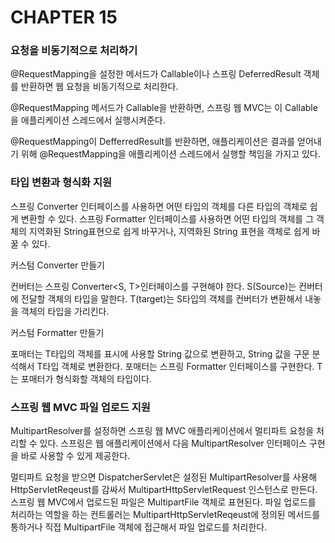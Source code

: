 # CHAPTER 15

### 요청을 비동기적으로 처리하기

@RequestMapping을 설정한 메서드가 Callable이나 스프링 DeferredResult 객체를 반환하면 웹 요청을 비동기적으로 처리한다.

@RequestMapping 메서드가 Callable을 반환하면, 스프링 웹 MVC는 이 Callable을 애플리케이션 스레드에서 실행시켜준다.

@RequestMapping이 DefferredResult를 반환하면, 애플리케이션은 결과를 얻어내기 위해 @RequestMapping을 애플리케이션 스레드에서 실행할 책임을 가지고 있다.

### 타입 변환과 형식화 지원

스프링 Converter 인터페이스를 사용하면 어떤 타입의 객체를 다른 타입의 객체로 쉽게 변환할 수 있다. 스프링 Formatter 인터페이스를 사용하면 어떤 타입의 객체를 그 객체의 지역화된 String표현으로 쉽게 바꾸거나, 지역화된 String 표현을 객체로 쉽게 바꿀 수 있다.

커스텀 Converter 만들기

컨버터는 스프링 Converter<S, T>인터페이스를 구현해야 한다. S(Source)는 컨버터에 전달할 객체의 타입을 말한다. T(target)는 S타입의 객체를 컨버터가 변환해서 내놓을 객체의 타입을 가리킨다.

커스텀 Formatter 만들기

포매터는 T타입의 객체를 표시에 사용할 String 값으로 변환하고, String 값을 구문 분석해서 T타입 객체로 변환한다. 포매터는 스프링 Formatter<T> 인터페이스를 구현한다. T는 포매터가 형식화할 객체의 타입이다.

### 스프링 웹 MVC 파일 업로드 지원

MultipartResolver를 설정하면 스프링 웹 MVC 애플리케이션에서 멀티파트 요청을 처리할 수 있다. 스프링은 웹 애플리케이션에서 다음 MultipartResolver 인터페이스 구현을 바로 사용할 수 있게 제공한다.

멀티파트 요청을 받으면 DispatcherServlet은 설정된 MultipartResolver를 사용해 HttpServletReqeust를 감싸서 MultipartHttpServletRequest 인스턴스로 만든다. 스프링 웹 MVC에서 업로드된 파일은 MultipartFile 객체로 표현된다. 파일 업로드를 처리하는 역할을 하는 컨트롤러는 MultipartHttpServletReqeust에 정의된 메서드를 통하거나 직접 MultipartFile 객체에 접근해서 파일 업로드를 처리한다.